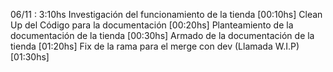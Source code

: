 06/11 : 3:10hs 
	Investigación del funcionamiento de la tienda [00:10hs]
	Clean Up del Código para la documentación [00:20hs]
	Planteamiento de la documentación de la tienda [00:30hs]
	Armado de la documentación de la tienda [01:20hs]
	Fix de la rama para el merge con dev (Llamada W.I.P) [01:30hs]